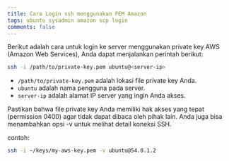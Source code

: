 ```yaml
---
title: Cara Login ssh menggunakan PEM Amazon
tags: ubuntu sysadmin amazon scp login
comments: false
---
```


Berikut adalah cara untuk login ke server menggunakan private key AWS (Amazon Web Services), Anda dapat menjalankan perintah berikut:

```bash 
ssh -i /path/to/private-key.pem ubuntu@<server-ip>
```
- `/path/to/private-key.pem` adalah lokasi file private key Anda.
- `ubuntu` adalah nama pengguna pada server.
- `server-ip` adalah alamat IP server yang ingin Anda akses.


Pastikan bahwa file private key Anda memiliki hak akses yang tepat (permission 0400) agar tidak dapat dibaca oleh pihak lain. Anda juga bisa menambahkan opsi -v untuk melihat detail koneksi SSH.

contoh:

```bash 
ssh -i ~/keys/my-aws-key.pem -v ubuntu@54.0.1.2
```